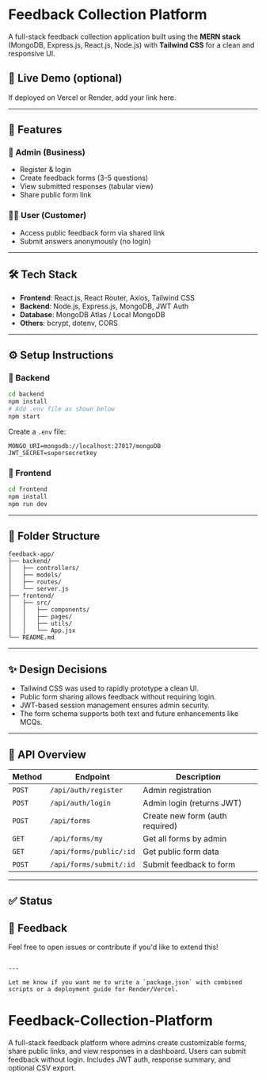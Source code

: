 # Feedback Collection Platform

A full-stack feedback collection application built using the **MERN stack** (MongoDB, Express.js, React.js, Node.js) with **Tailwind CSS** for a clean and responsive UI.

## 🚀 Live Demo (optional)
If deployed on Vercel or Render, add your link here.

---

## 📌 Features

### 👤 Admin (Business)
- Register & login
- Create feedback forms (3–5 questions)
- View submitted responses (tabular view)
- Share public form link

### 🧑‍💻 User (Customer)
- Access public feedback form via shared link
- Submit answers anonymously (no login)

---

## 🛠️ Tech Stack

- **Frontend**: React.js, React Router, Axios, Tailwind CSS
- **Backend**: Node.js, Express.js, MongoDB, JWT Auth
- **Database**: MongoDB Atlas / Local MongoDB
- **Others**: bcrypt, dotenv, CORS

---

## ⚙️ Setup Instructions

### 🧩 Backend

```bash
cd backend
npm install
# Add .env file as shown below
npm start
````

Create a `.env` file:

```
MONGO_URI=mongodb://localhost:27017/mongoDB
JWT_SECRET=supersecretkey
```

### 🎨 Frontend

```bash
cd frontend
npm install
npm run dev
```

---

## 🔗 Folder Structure

```
feedback-app/
├── backend/
│   ├── controllers/
│   ├── models/
│   ├── routes/
│   └── server.js
├── frontend/
│   ├── src/
│   │   ├── components/
│   │   ├── pages/
│   │   ├── utils/
│   │   └── App.jsx
└── README.md
```

---

## ✨ Design Decisions

* Tailwind CSS was used to rapidly prototype a clean UI.
* Public form sharing allows feedback without requiring login.
* JWT-based session management ensures admin security.
* The form schema supports both text and future enhancements like MCQs.

---

## 🧪 API Overview

| Method | Endpoint                | Description                     |
| ------ | ----------------------- | ------------------------------- |
| `POST` | `/api/auth/register`    | Admin registration              |
| `POST` | `/api/auth/login`       | Admin login (returns JWT)       |
| `POST` | `/api/forms`            | Create new form (auth required) |
| `GET`  | `/api/forms/my`         | Get all forms by admin          |
| `GET`  | `/api/forms/public/:id` | Get public form data            |
| `POST` | `/api/forms/submit/:id` | Submit feedback to form         |

---

## ✅ Status

## 📮 Feedback

Feel free to open issues or contribute if you'd like to extend this!

```

---

Let me know if you want me to write a `package.json` with combined scripts or a deployment guide for Render/Vercel.
```
# Feedback-Collection-Platform
A full-stack feedback platform where admins create customizable forms, share public links, and view responses in a dashboard. Users can submit feedback without login. Includes JWT auth, response summary, and optional CSV export.
